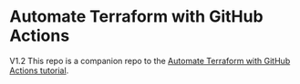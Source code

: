 # Automate Terraform with GitHub Actions
V1.2
This repo is a companion repo to the [Automate Terraform with GitHub Actions tutorial](https://developer.hashicorp.com/terraform/tutorials/automation/github-actions).
